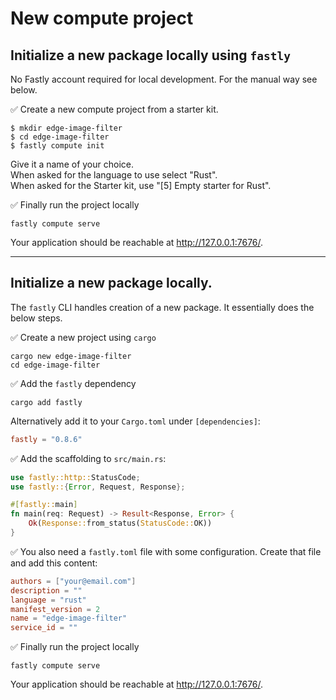 # New compute project

## Initialize a new package locally using `fastly`

No Fastly account required for local development.
For the manual way see below.

✅ Create a new compute project from a starter kit.

```console
$ mkdir edge-image-filter
$ cd edge-image-filter
$ fastly compute init
```

Give it a name of your choice.  
When asked for the language to use select "Rust".  
When asked for the Starter kit, use "[5] Empty starter for Rust".

✅ Finally run the project locally

```
fastly compute serve
```

Your application should be reachable at <http://127.0.0.1:7676/>.

---

## Initialize a new package locally.

The `fastly` CLI handles creation of a new package.
It essentially does the below steps.


✅ Create a new project using `cargo`

```console
cargo new edge-image-filter
cd edge-image-filter
```

✅ Add the `fastly` dependency

```console
cargo add fastly
```

Alternatively add it to your `Cargo.toml` under `[dependencies]`:

```toml
fastly = "0.8.6"
```

✅ Add the scaffolding to `src/main.rs`:

```rust
use fastly::http::StatusCode;
use fastly::{Error, Request, Response};

#[fastly::main]
fn main(req: Request) -> Result<Response, Error> {
    Ok(Response::from_status(StatusCode::OK))
}
```

✅ You also need a `fastly.toml` file with some configuration. Create that file and add this content:


```toml
authors = ["your@email.com"]
description = ""
language = "rust"
manifest_version = 2
name = "edge-image-filter"
service_id = ""
```

✅ Finally run the project locally

```
fastly compute serve
```

Your application should be reachable at <http://127.0.0.1:7676/>.
